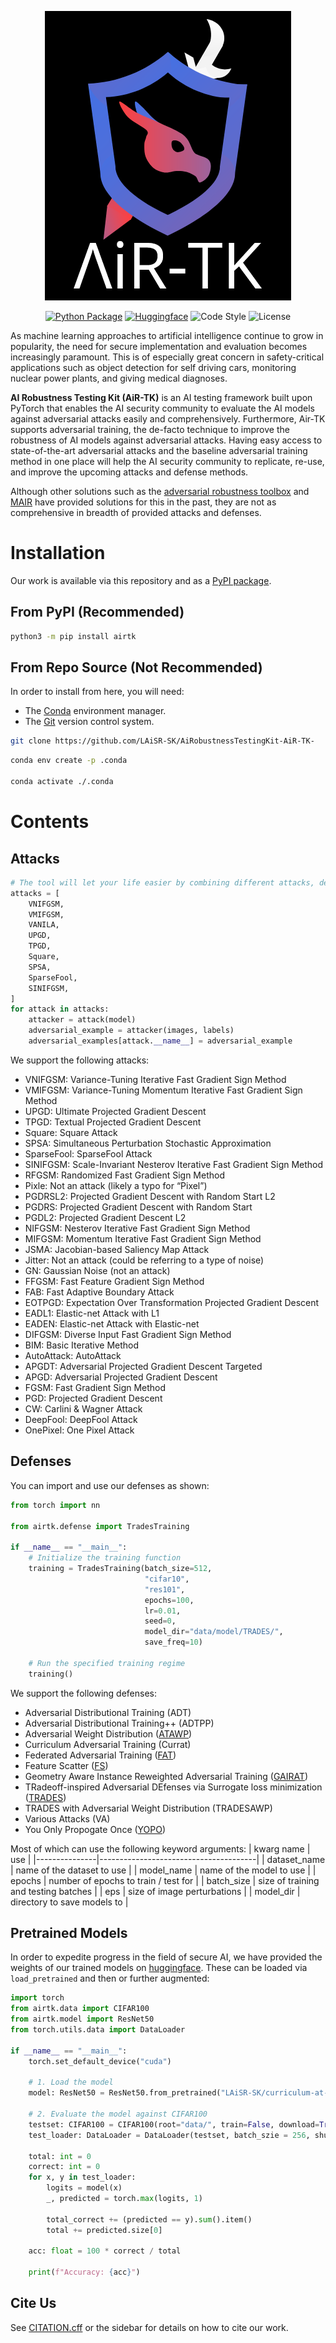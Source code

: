 <!-- Logo needs to be touched up; add our name-->
<span align="center">

![Logo](asset/repo/image/logo.png)

[![Python Package](https://img.shields.io/pypi/pyversions/airtk?style=flat&logo=python&logoColor=green)](https://pypi.org/project/airtk/)
[![Huggingface](https://img.shields.io/badge/%F0%9F%A4%97%20HuggingFace-gray)](https://pypi.org/project/airtk/)
![Code Style](https://img.shields.io/badge/code_style-Ruff-orange)
![License](https://img.shields.io/github/license/LAiSR-SK/ImagePatriot)

</span>

As machine learning approaches to artificial intelligence continue to grow in popularity, the need for secure implementation and evaluation becomes increasingly paramount. This is of especially great concern in safety-critical applications such as object detection for self driving cars, monitoring nuclear power plants, and giving medical diagnoses.

**AI Robustness Testing Kit (AiR-TK)** is an AI testing framework built upon PyTorch that enables the AI security community to evaluate the AI models against adversarial attacks easily and comprehensively. Furthermore, Air-TK supports adversarial training, the de-facto technique to improve the robustness of AI models against adversarial attacks. Having easy access to state-of-the-art adversarial attacks and the baseline adversarial training method in one place will help the AI security community to replicate, re-use, and improve the upcoming attacks and defense methods.   

Although other solutions such as the [adversarial robustness toolbox](https://github.com/Trusted-AI/adversarial-robustness-toolbox) and [MAIR](https://github.com/Harry24k/MAIR) have provided solutions for this in the past, they are not as comprehensive in breadth of provided attacks and defenses.

# Installation
Our work is available via this repository and as a [PyPI package](https://pypi.org/project/airtk/).

## From PyPI (Recommended)
```bash
python3 -m pip install airtk
```

## From Repo Source (Not Recommended)
In order to install from here, you will need:
- The [Conda](https://www.anaconda.com/) environment manager.
- The [Git](https://www.git-scm.com/) version control system.

```bash
git clone https://github.com/LAiSR-SK/AiRobustnessTestingKit-AiR-TK-
```

```bash
conda env create -p .conda

conda activate ./.conda
```

# Contents
## Attacks
```python
# The tool will let your life easier by combining different attacks, depending on your needs
attacks = [
    VNIFGSM,
    VMIFGSM,
    VANILA,
    UPGD,
    TPGD,
    Square,
    SPSA,
    SparseFool,
    SINIFGSM,
]
for attack in attacks:
    attacker = attack(model)
    adversarial_example = attacker(images, labels)
    adversarial_examples[attack.__name__] = adversarial_example    
```

We support the following attacks:
- VNIFGSM: Variance-Tuning Iterative Fast Gradient Sign Method
- VMIFGSM: Variance-Tuning Momentum Iterative Fast Gradient Sign Method
- UPGD: Ultimate Projected Gradient Descent
- TPGD: Textual Projected Gradient Descent
- Square: Square Attack
- SPSA: Simultaneous Perturbation Stochastic Approximation
- SparseFool: SparseFool Attack
- SINIFGSM: Scale-Invariant Nesterov Iterative Fast Gradient Sign Method
- RFGSM: Randomized Fast Gradient Sign Method
- Pixle: Not an attack (likely a typo for “Pixel”)
- PGDRSL2: Projected Gradient Descent with Random Start L2
- PGDRS: Projected Gradient Descent with Random Start
- PGDL2: Projected Gradient Descent L2
- NIFGSM: Nesterov Iterative Fast Gradient Sign Method
- MIFGSM: Momentum Iterative Fast Gradient Sign Method
- JSMA: Jacobian-based Saliency Map Attack
- Jitter: Not an attack (could be referring to a type of noise)
- GN: Gaussian Noise (not an attack)
- FFGSM: Fast Feature Gradient Sign Method
- FAB: Fast Adaptive Boundary Attack
- EOTPGD: Expectation Over Transformation Projected Gradient Descent
- EADL1: Elastic-net Attack with L1
- EADEN: Elastic-net Attack with Elastic-net
- DIFGSM: Diverse Input Fast Gradient Sign Method
- BIM: Basic Iterative Method
- AutoAttack: AutoAttack
- APGDT: Adversarial Projected Gradient Descent Targeted
- APGD: Adversarial Projected Gradient Descent
- FGSM: Fast Gradient Sign Method
- PGD: Projected Gradient Descent
- CW: Carlini & Wagner Attack
- DeepFool: DeepFool Attack
- OnePixel: One Pixel Attack

## Defenses
You can import and use our defenses as shown:
```python
from torch import nn

from airtk.defense import TradesTraining

if __name__ == "__main__":
    # Initialize the training function
    training = TradesTraining(batch_size=512,
                              "cifar10",
                              "res101",
                              epochs=100,
                              lr=0.01,
                              seed=0,
                              model_dir="data/model/TRADES/",
                              save_freq=10)
                              
    # Run the specified training regime
    training()
```

We support the following defenses:
- Adversarial Distributional Training (ADT)
- Adversarial Distributional Training++ (ADTPP)
- Adversarial Weight Distribution ([ATAWP](https://arxiv.org/abs/2004.05884))
- Curriculum Adversarial Training (Currat)
- Federated Adversarial Training ([FAT](https://arxiv.org/pdf/2012.01791))
- Feature Scatter ([FS](https://arxiv.org/abs/1907.10764))
- Geometry Aware Instance Reweighted Adversarial Training ([GAIRAT](https://github.com/zjfheart/Geometry-aware-Instance-reweighted-Adversarial-Training))
- TRadeoff-inspired Adversarial DEfenses via Surrogate loss minimization ([TRADES](https://github.com/yaodongyu/TRADES))
- TRADES with Adversarial Weight Distribution (TRADESAWP)
- Various Attacks (VA)
- You Only Propogate Once ([YOPO](https://arxiv.org/abs/1905.00877))

Most of which can use the following keyword arguments:
| kwarg name    | use                                   |
|---------------|---------------------------------------|
| dataset_name  | name of the dataset to use            |
| model_name    | name of the model to use              |
| epochs        | number of epochs to train / test for  |
| batch_size    | size of training and testing batches  |
| eps           | size of image perturbations           |
| model_dir     | directory to save models to           |

## Pretrained Models
In order to expedite progress in the field of secure AI, we have provided the weights of our trained models on [huggingface](https://huggingface.co/LAiSR-SK). These can be loaded via `load_pretrained` and then or further augmented:

```python
import torch
from airtk.data import CIFAR100
from airtk.model import ResNet50
from torch.utils.data import DataLoader

if __name__ == "__main__":
    torch.set_default_device("cuda")

    # 1. Load the model
    model: ResNet50 = ResNet50.from_pretrained("LAiSR-SK/curriculum-at-cifar100-res50")
    
    # 2. Evaluate the model against CIFAR100
    testset: CIFAR100 = CIFAR100(root="data/", train=False, download=True)
    test_loader: DataLoader = DataLoader(testset, batch_szie = 256, shuffle=True)
    
    total: int = 0
    correct: int = 0
    for x, y in test_loader:
        logits = model(x)
        _, predicted = torch.max(logits, 1)

        total_correct += (predicted == y).sum().item()
        total += predicted.size[0]
        
    acc: float = 100 * correct / total

    print(f"Accuracy: {acc}")
```

## Cite Us
See [CITATION.cff](CITATION.cff) or the sidebar for details on how to cite our work.
